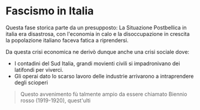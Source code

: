 # Fascismo in Italia
Questa fase storica parte da un presupposto:
La Situazione Postbellica in italia era disastrosa, con l'economia in calo e la disoccupazione in crescita la popolazione italiano faceva fatica a riprendersi.

Da questa crisi economica ne derivò dunque anche una crisi sociale dove:
- I contadini del Sud Italia, grandi movienti civili si impadronivano dei latifondi per viverci.
- Gli operai dato lo scarso lavoro delle industrie arrivarono a intraprendere degli scioperi
> Questo avvenimento fù talmente ampio da essere chiamato Biennio rosso (1919-1920), quest'ulti
<!--stackedit_data:
eyJoaXN0b3J5IjpbLTIwNzk1Nzk0OTMsLTg1OTg5ODAwNCwxOT
IwNzY4ODY5LC0xNDQxMTEyMTgsODQ0MDU1OTg4LDE2NjkzOTQ0
MjldfQ==
-->